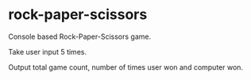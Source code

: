 # rock-paper-scissors

Console based Rock-Paper-Scissors game.

Take user input 5 times.

Output total game count, number of times user won and computer won.